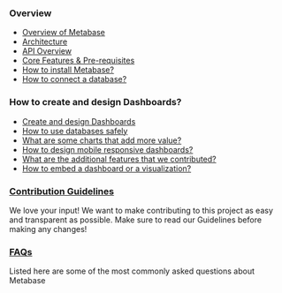 ### Overview

- [Overview of Metabase](overview.md)
- [Architecture](architecture.md)
- [API Overview](api-overview.md)
- [Core Features & Pre-requisites](features-and-prerequisites.md)
- [How to install Metabase?](installation.md)
- [How to connect a database?](connect-to-database.md)

### How to create and design Dashboards?

- [Create and design Dashboards](dashboards.md)
- [How to use databases safely](use-databases-safely.md)
- [What are some charts that add more value?](charts-that-add-value.md)
- [How to design mobile responsive dashboards?](mobile-responsive-dashboards.md)
- [What are the additional features that we contributed?](additional-features.md) 
- [How to embed a dashboard or a visualization?](embed-dashboard.md)

### [Contribution Guidelines](contribution-guidelines.md)
We love your input! We want to make contributing to this project as easy and transparent as possible. Make sure to read our Guidelines before making any changes!

### [FAQs](faq.md)

Listed here are some of the most commonly asked questions about Metabase